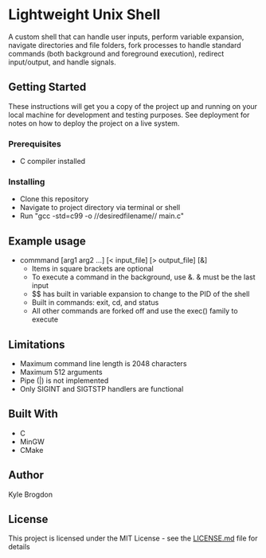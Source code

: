 # Lightweight Unix Shell

A custom shell that can handle user inputs, perform variable expansion, navigate directories and file folders, fork processes to handle standard commands (both background and foreground execution), redirect input/output, and handle signals.


## Getting Started

These instructions will get you a copy of the project up and running on your local machine for development and testing purposes. See deployment for notes on how to deploy the project on a live system.

### Prerequisites
- C compiler installed

### Installing
- Clone this repository
- Navigate to project directory via terminal or shell
- Run "gcc -std=c99 -o //desiredfilename// main.c"

## Example usage
- commmand [arg1 arg2 ...] [< input_file] [> output_file] [&]
  - Items in square brackets are optional
  - To execute a command in the background, use &. & must be the last input
  - $$ has built in variable expansion to change to the PID of the shell
  - Built in commands: exit, cd, and status
  - All other commands are forked off and use the exec() family to execute

## Limitations
- Maximum command line length is 2048 characters
- Maximum 512 arguments
- Pipe (|) is not implemented
- Only SIGINT and SIGTSTP handlers are functional

## Built With
- C
- MinGW
- CMake

## Author
Kyle Brogdon

## License

This project is licensed under the MIT License - see the [LICENSE.md](LICENSE.md) file for details

